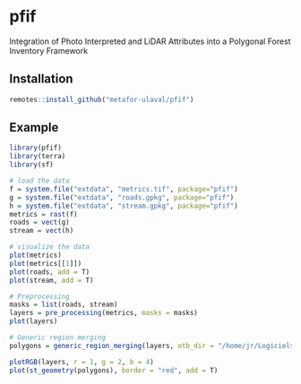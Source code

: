 # pfif

Integration of Photo Interpreted and LiDAR Attributes into a Polygonal Forest Inventory Framework

## Installation

```r
remotes::install_github("metafor-ulaval/pfif")
```

## Example

``` r
library(pfif)
library(terra)
library(sf)

# load the data
f = system.file("extdata", "metrics.tif", package="pfif")
g = system.file("extdata", "roads.gpkg", package="pfif")
h = system.file("extdata", "stream.gpkg", package="pfif")
metrics = rast(f)
roads = vect(g)
stream = vect(h)

# visualize the data
plot(metrics)
plot(metrics[[1]])
plot(roads, add = T)
plot(stream, add = T)

# Preprocessing
masks = list(roads, stream)
layers = pre_processing(metrics, masks = masks)
plot(layers)

# Generic region merging
polygons = generic_region_merging(layers, otb_dir = "/home/jr/Logiciels/OTB-8.1.2-Linux64/bin")

plotRGB(layers, r = 1, g = 2, b = 4)
plot(st_geometry(polygons), border = "red", add = T)
```

